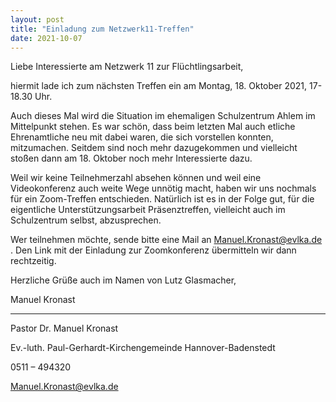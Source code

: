 ```yaml
---
layout: post
title: "Einladung zum Netzwerk11-Treffen"
date: 2021-10-07
---
```


Liebe Interessierte am Netzwerk 11 zur Flüchtlingsarbeit,

hiermit lade ich zum nächsten Treffen ein am Montag, 18. Oktober 2021, 17-18.30 Uhr.

Auch dieses Mal wird die Situation im ehemaligen Schulzentrum Ahlem im Mittelpunkt stehen. Es war schön, dass beim letzten Mal auch etliche Ehrenamtliche neu mit dabei waren, die sich vorstellen konnten, mitzumachen. Seitdem sind noch mehr dazugekommen und vielleicht stoßen dann am 18. Oktober noch mehr Interessierte dazu.

Weil wir keine Teilnehmerzahl absehen können und weil eine Videokonferenz auch weite Wege unnötig macht, haben wir uns nochmals für ein Zoom-Treffen entschieden. Natürlich ist es in der Folge gut, für die eigentliche Unterstützungsarbeit Präsenztreffen, vielleicht auch im Schulzentrum selbst, abzusprechen.

Wer teilnehmen möchte, sende bitte eine Mail an Manuel.Kronast@evlka.de . Den Link mit der Einladung zur Zoomkonferenz übermitteln wir dann rechtzeitig.

Herzliche Grüße auch im Namen von Lutz Glasmacher,

Manuel Kronast

---------------------------------

Pastor Dr. Manuel Kronast

Ev.-luth. Paul-Gerhardt-Kirchengemeinde Hannover-Badenstedt

0511 – 494320

Manuel.Kronast@evlka.de
 

